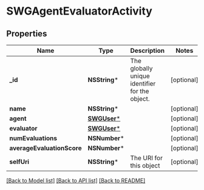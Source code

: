 # SWGAgentEvaluatorActivity

## Properties
Name | Type | Description | Notes
------------ | ------------- | ------------- | -------------
**_id** | **NSString*** | The globally unique identifier for the object. | [optional] 
**name** | **NSString*** |  | [optional] 
**agent** | [**SWGUser***](SWGUser.md) |  | [optional] 
**evaluator** | [**SWGUser***](SWGUser.md) |  | [optional] 
**numEvaluations** | **NSNumber*** |  | [optional] 
**averageEvaluationScore** | **NSNumber*** |  | [optional] 
**selfUri** | **NSString*** | The URI for this object | [optional] 

[[Back to Model list]](../README.md#documentation-for-models) [[Back to API list]](../README.md#documentation-for-api-endpoints) [[Back to README]](../README.md)



